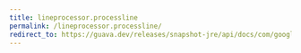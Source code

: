 ```yaml
---
title: lineprocessor.processline
permalink: /lineprocessor.processline/
redirect_to: https://guava.dev/releases/snapshot-jre/api/docs/com/google/common/io/LineProcessor.html#processLine-java.lang.String-
---
```

